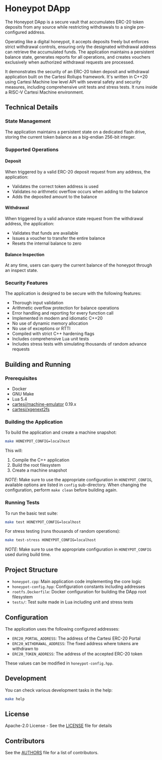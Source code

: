 # Honeypot DApp

The Honeypot DApp is a secure vault that accumulates ERC-20 token deposits from any source while restricting withdrawals to a single pre-configured address.

Operating like a digital honeypot, it accepts deposits freely but enforces strict withdrawal controls, ensuring only the designated withdrawal address can retrieve the accumulated funds.
The application maintains a persistent balance state, generates reports for all operations, and creates vouchers exclusively when authorized withdrawal requests are processed.

It demonstrates the security of an ERC-20 token deposit and withdrawal application built on the Cartesi Rollups framework.
It's written in C++20 using Cartesi Machine low level API with several safety and security measures, including comprehensive unit tests and stress tests.
It runs inside a RISC-V Cartesi Machine environment.

## Technical Details

### State Management

The application maintains a persistent state on a dedicated flash drive, storing the current token balance as a big-endian 256-bit integer.

### Supported Operations

#### Deposit

When triggered by a valid ERC-20 deposit request from any address, the application:
- Validates the correct token address is used
- Validates no arithmetic overflow occurs when adding to the balance
- Adds the deposited amount to the balance

#### Withdrawal

When triggered by a valid advance state request from the withdrawal address, the application:
- Validates that funds are available
- Issues a voucher to transfer the entire balance
- Resets the internal balance to zero

#### Balance Inspection

At any time, users can query the current balance of the honeypot through an inspect state.

### Security Features

The application is designed to be secure with the following features:

- Thorough input validation
- Arithmetic overflow protection for balance operations
- Error handling and reporting for every function call
- Implemented in modern and idiomatic C++20
- No use of dynamic memory allocation
- No use of exceptions or RTTI
- Compiled with strict C++ hardening flags
- Includes comprehensive Lua unit tests
- Includes stress tests with simulating thousands of random advance requests

## Building and Running

### Prerequisites

- Docker
- GNU Make
- Lua 5.4
- [cartesi/machine-emulator](https://github.com/cartesi/machine-emulator) 0.19.x
- [cartesi/xgenext2fs](https://github.com/cartesi/genext2fs)

### Building the Application

To build the application and create a machine snapshot:

```bash
make HONEYPOT_CONFIG=localhost
```

This will:
1. Compile the C++ application
2. Build the root filesystem
3. Create a machine snapshot

*NOTE*: Make sure to use the appropriate configuration in `HONEYPOT_CONFIG`, available options are listed in `config` sub-directory. When changing the configuration, perform `make clean` before building again.

### Running Tests

To run the basic test suite:

```bash
make test HONEYPOT_CONFIG=localhost
```

For stress testing (runs thousands of random operations):

```bash
make test-stress HONEYPOT_CONFIG=localhost
```

*NOTE*: Make sure to use the appropriate configuration in `HONEYPOT_CONFIG` used during build time.

## Project Structure

- `honeypot.cpp`: Main application code implementing the core logic
- `honeypot-config.hpp`: Configuration constants including addresses
- `rootfs.Dockerfile`: Docker configuration for building the DApp root filesystem
- `tests/`: Test suite made in Lua including unit and stress tests

## Configuration

The application uses the following configured addresses:

- `ERC20_PORTAL_ADDRESS`: The address of the Cartesi ERC-20 Portal
- `ERC20_WITHDRAWAL_ADDRESS`: The fixed address where tokens are withdrawn to
- `ERC20_TOKEN_ADDRESS`: The address of the accepted ERC-20 token

These values can be modified in `honeypot-config.hpp`.

## Development

You can check various development tasks in the help:

```bash
make help
```

## License

Apache-2.0 License - See the [LICENSE](LICENSE) file for details

## Contributors

See the [AUTHORS](AUTHORS) file for a list of contributors.
